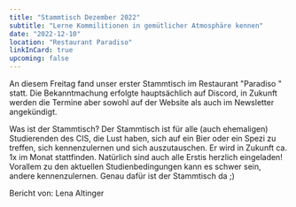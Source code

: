 ```yaml
---
title: "Stammtisch Dezember 2022"
subtitle: "Lerne Kommilitionen in gemütlicher Atmosphäre kennen"
date: "2022-12-10"
location: "Restaurant Paradiso"
linkInCard: true
upcoming: false
---
```


An diesem Freitag fand unser erster Stammtisch im Restaurant "Paradiso " statt. Die Bekanntmachung erfolgte hauptsächlich auf Discord, in Zukunft werden die Termine aber sowohl auf der Website als auch im Newsletter angekündigt.


Was ist der Stammtisch?
Der Stammtisch ist für alle (auch ehemaligen) Studierenden des CIS, die Lust haben, sich auf ein Bier oder ein Spezi zu treffen, sich kennenzulernen und sich auszutauschen. Er wird in Zukunft ca. 1x im Monat stattfinden. Natürlich sind auch alle Erstis herzlich eingeladen! Vorallem zu den aktuellen Studienbedingungen kann es schwer sein, andere kennenzulernen. Genau dafür ist der Stammtisch da ;)


Bericht von: Lena Altinger